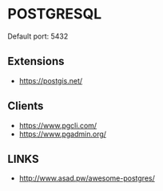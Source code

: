 # POSTGRESQL

Default port: 5432

## Extensions

* https://postgis.net/

## Clients

* https://www.pgcli.com/
* https://www.pgadmin.org/


## LINKS

* http://www.asad.pw/awesome-postgres/